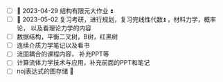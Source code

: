 - [ ] 🛫 2023-04-29 结构有限元大作业 ⏫ 
- [ ] 🛫 2023-05-02 复习考研，进行规划，复习完线性代数⏫ ，材料力学，概率论， 以及看理论力学的内容
- [ ] 数据结构，平衡二叉树，B树，红黑树
- [ ] 连续介质力学笔记以及看书 
- [ ] 流固耦合的课程内容， 补充PPT等 
- [ ] 计算流体力学技术与应用，补充前面的PPT和笔记
- [ ] noj表达式的图存储 🔽 
